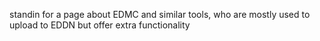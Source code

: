 standin for a page about EDMC and similar tools, who are mostly used to upload to EDDN but offer extra functionality